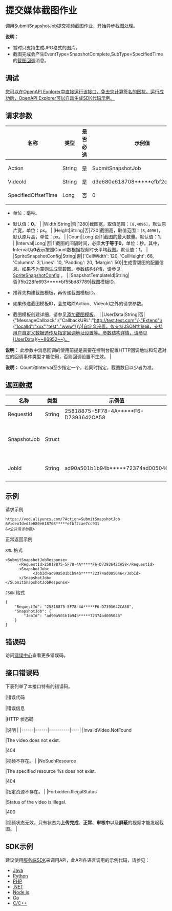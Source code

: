 # 提交媒体截图作业

调用SubmitSnapshotJob提交视频截图作业，开始异步截图处理。

**说明：**

-   暂时只支持生成JPG格式的图片。
-   截图完成会产生EventType=SnapshotComplete,SubType=SpecifiedTime的[截图回调](~~57337~~)消息。

## 调试

[您可以在OpenAPI Explorer中直接运行该接口，免去您计算签名的困扰。运行成功后，OpenAPI Explorer可以自动生成SDK代码示例。](https://api.aliyun.com/#product=vod&api=SubmitSnapshotJob&type=RPC&version=2017-03-21)

## 请求参数

|名称|类型|是否必选|示例值|描述|
|--|--|----|---|--|
|Action|String|是|SubmitSnapshotJob|系统规定参数。取值：**SubmitSnapshotJob**。 |
|VideoId|String|是|d3e680e618708\*\*\*\*\*efbf2cae7cc931|视频ID。 |
|SpecifiedOffsetTime|Long|否|0|截图指定时间的起始点。

 -   单位：毫秒。
-   默认值：**0**。 |
|Width|String|否|1280|截图宽，取值范围：`[8,4096]`，默认原片宽，单位：px。 |
|Height|String|否|720|截图高，取值范围：`[8,4096]`，默认原片高，单位：px。 |
|Count|Long|否|1|截图的最大数量。默认值：**1**。 |
|Interval|Long|否|1|截图的间隔时间，必须**大于等于0**，单位：秒。其中，Interval为**0**表示按照Count数根据视频时长平均截图。默认值：**1**。 |
|SpriteSnapshotConfig|String|否|\{'CellWidth': 120, 'CellHeight': 68, 'Columns': 3,'Lines': 10, 'Padding': 20, 'Margin': 50\}|生成雪碧图的配置信息。如果不为空则生成雪碧图。参数结构详情，请参见[SpriteSnapshotConfig](~~86952~~) 。 |
|SnapshotTemplateId|String|否|f5b228fe693\*\*\*\*\*bf55bd87789|截图模板ID。

 -   推荐先构建截图模板，再传递截图模板ID。
-   如果传递截图模板ID，会忽略除Action、VideoId之外的请求参数。
-   截图模板创建详细，请参见[添加截图模板](~~99406~~)。 |
|UserData|String|否|\{"MessageCallback":\{"CallbackURL":"http://test.test.com"\},"Extend":\{"localId":"xxx","test":"www"\}\}|自定义设置。仅支持JSON字符串，支持用户自定义数据透传及指定回调地址设置等。参数结构详情，请参见[UserData](~~86952~~)。

 **说明：** 此参数中消息回调的使用前提是需要在控制台配置HTTP回调地址和勾选对应的回调事件类型才能使用，否则回调设置不生效。 |

**说明：** Count和Interval至少指定一个，若同时指定，截图数目以少者为准。

## 返回数据

|名称|类型|示例值|描述|
|--|--|---|--|
|RequestId|String|25818875-5F78-4A\*\*\*\*\*F6-D7393642CA58|请求ID。 |
|SnapshotJob|Struct| |截图作业信息。 |
|JobId|String|ad90a501b1b94b\*\*\*\*\*72374ad005046|截图作业ID。 |

## 示例

请求示例

```
https://vod.aliyuncs.com/?Action=SubmitSnapshotJob
&VideoId=d3e680e618708*****efbf2cae7cc931
&<公共请求参数>
```

正常返回示例

`XML` 格式

```
<SubmitSnapshotJobResponse>
	  <RequestId>25818875-5F78-4A*****F6-D7393642CA58</RequestId>
	  <SnapshotJob>
		    <JobId>ad90a501b1b94b*****72374ad005046</JobId>
	  </SnapshotJob>
</SubmitSnapshotJobResponse>
```

`JSON` 格式

```
{
    "RequestId": "25818875-5F78-4A*****F6-D7393642CA58",
    "SnapshotJob": {
        "JobId": "ad90a501b1b94b*****72374ad005046"
    }
}
```

## 错误码

访问[错误中心](https://error-center.aliyun.com/status/product/vod)查看更多错误码。

## 接口错误码

下表列举了本接口特有的错误码。

|错误代码

|错误信息

|HTTP 状态码

|说明 |
|------|------|----------|----|
|InvalidVideo.NotFound

|The video does not exist.

|404

|视频不存在。 |
|NoSuchResource

|The specified resource %s does not exist.

|404

|指定资源不存在。 |
|Forbidden.IllegalStatus

|Status of the video is illegal.

|400

|视频状态无效。只有状态为**上传完成**、**正常**、**审核中**以及**屏蔽**的视频才能发起截图。 |

## SDK示例

建议使用[服务端SDK](~~101789~~)来调用API，此API各语言调用的示例代码，请参见：

-   [Java](~~61063~~)
-   [Python](~~61054~~)
-   [PHP](~~61069~~)
-   [.NET](~~84750~~)
-   [Node.js](~~101396~~)
-   [Go](~~101411~~)
-   [C/C++](~~101261~~)

